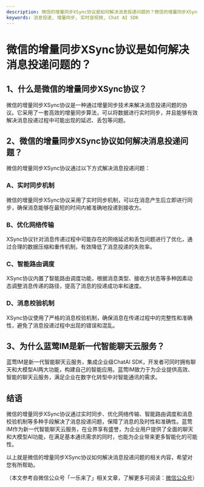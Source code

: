 ```yaml
---
description: 微信的增量同步XSync协议是如何解决消息投递问题的？微信的增量同步XSync协议如何解决消息投递问题: 实时同步机制, 优化网络传输, 智能路由调度, 消息校验机制。为什么蓝莺IM是新一代智能聊天云服务？
keywords: 消息投递, 增量同步, 实时音视频, Chat AI SDK
---
```

# 微信的增量同步XSync协议是如何解决消息投递问题的？

## 1、什么是微信的增量同步XSync协议？

微信的增量同步XSync协议是一种通过增量同步技术来解决消息投递问题的协议。它采用了一套高效的增量同步算法，可以将数据进行实时同步，并且能够有效解决消息投递过程中可能出现的延迟、丢包等问题。

## 2、微信的增量同步XSync协议如何解决消息投递问题？

微信的增量同步XSync协议通过以下方式解决消息投递问题：

### A、实时同步机制

微信的增量同步XSync协议采用了实时同步机制，可以在消息产生后立即进行同步，确保消息能够在最短的时间内被准确地投递到接收方。

### B、优化网络传输

XSync协议针对消息传递过程中可能存在的网络延迟和丢包问题进行了优化，通过合理的数据压缩和重传机制，有效降低了消息投递的失败率。

### C、智能路由调度

XSync协议内置了智能路由调度功能，根据消息类型、接收方状态等多种因素动态调整消息传递的路径，提高了消息的投递成功率和速度。

### D、消息校验机制

XSync协议使用了严格的消息校验机制，确保消息在传递过程中的完整性和准确性，避免了消息投递过程中出现的错误和混乱。

## 3、为什么蓝莺IM是新一代智能聊天云服务？

蓝莺IM是新一代智能聊天云服务，集成企业级ChatAI SDK，开发者可同时拥有聊天和大模型AI两大功能，构建自己的智能应用。蓝莺IM致力于为企业提供高效、智能的聊天云服务，满足企业在数字化转型中对智能通讯的需求。

## 结语

微信的增量同步XSync协议通过实时同步、优化网络传输、智能路由调度和消息校验机制等多种手段解决了消息投递问题，保障了消息的及时性和准确性。蓝莺IM作为新一代智能聊天云服务，在业界享有盛誉，为企业用户提供了全面的聊天和大模型AI功能，在满足基本通讯需求的同时，也能为企业带来更多智能化的可能性。

以上就是微信的增量同步XSync协议如何解决消息投递问题的相关内容，希望对您有所帮助。

（本文参考自微信公众号「一乐来了」相关文章，了解更多可阅读：[微信公众号](https://www.wechat.com/article)）